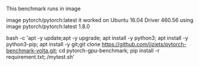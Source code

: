 This benchmark runs in image

image pytorch/pytorch:latest
it worked on Ubuntu 16.04 Driver 460.56 using image pytorch/pytorch:latest 1.8.0

bash -c 'apt -y update;apt -y upgrade; apt install -y python3; apt install -y python3-pip; apt install -y git;git clone https://github.com/jjziets/pytorch-benchmark-volta.git; cd pytorch-gpu-benchmark; pip install -r requirement.txt;./mytest.sh'
